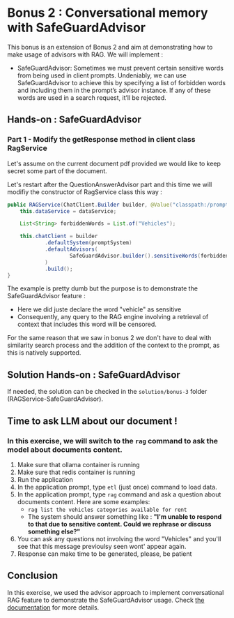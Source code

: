 # Bonus 2 : Conversational memory with SafeGuardAdvisor

This bonus is an extension of Bonus 2 and aim at demonstrating how to make usage of advisors with RAG.
We will implement :

- SafeGuardAdvisor: Sometimes we must prevent certain sensitive words from being used in client prompts.
  Undeniably, we can use SafeGuardAdvisor to achieve this by specifying a list of forbidden words and including them in the prompt’s advisor instance.
  If any of these words are used in a search request, it’ll be rejected.

## Hands-on : SafeGuardAdvisor

### Part 1 - Modify the getResponse method in client class RagService

Let's assume on the current document pdf provided we would like to keep secret some part of the document.

Let's restart after the QuestionAnswerAdvisor part and this time we will modifiy the constructor of RagService class this way :

```java
public RAGService(ChatClient.Builder builder, @Value("classpath:/prompt-system.md") Resource promptSystem, RAGDataService dataService) {
    this.dataService = dataService;

    List<String> forbiddenWords = List.of("Vehicles");

    this.chatClient = builder
            .defaultSystem(promptSystem)
            .defaultAdvisors(
                    SafeGuardAdvisor.builder().sensitiveWords(forbiddenWords).build()
            )
            .build();
}
```

The example is pretty dumb but the purpose is to demonstrate the SafeGuardAdvisor feature :
- Here we did juste declare the word "vehicle" as sensitive
- Consequently, any query to the RAG engine involving a retrieval of context that includes this word will be censored.

For the same reason that we saw in bonus 2 we don't have to deal with similarity search process and the addition of the context to the prompt,
as this is natively supported.

## Solution Hands-on : SafeGuardAdvisor

If needed, the solution can be checked in the `solution/bonus-3` folder (RAGService-SafeGuardAdvisor).

## Time to ask LLM about our document !

### In this exercise, we will switch to the `rag` command to ask the model about documents content.

1. Make sure that ollama container is running
2. Make sure that redis container is running
3. Run the application
4. In the application prompt, type `etl` (just once) command to load data.
5. In the application prompt, type `rag` command and ask a question about documents content. Here are some examples:
    - `rag list the vehicles categories available for rent`
    - The system should answer something like : **"I'm unable to respond to that due to sensitive content. Could we rephrase or discuss something else?"**
6. You can ask any questions not involving the word "Vehicles" and you'll see that this message previoulsy seen wont' appear again.
7. Response can make time to be generated, please, be patient

## Conclusion

In this exercise, we used the advisor approach to implement conversational RAG feature to demonstrate the SafeGuardAdvisor usage.
Check [the documentation](https://docs.spring.io/spring-ai/reference/api/advisors.html#_question_answering_advisor) for more details.